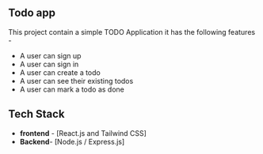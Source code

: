 ## Todo app

This project contain a simple TODO Application
it has the following features - 

- A user can sign up
- A user can sign in 
- A user can create a todo 
- A user can see their existing todos
- A user can mark a todo as done

## Tech Stack 
- **frontend** - [React.js and Tailwind CSS]
- **Backend**- [Node.js / Express.js]